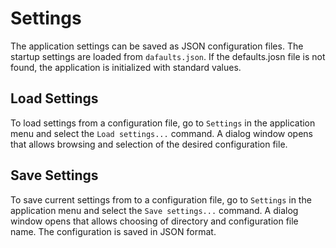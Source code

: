 # Settings

The application settings can be saved as JSON configuration files.  The startup settings are loaded from `dafaults.json`.  If the defaults.josn file is not found, the application is initialized with standard values.

## Load Settings

To load settings from a configuration file, go to `Settings` in the application menu and select the `Load settings...` command.  A dialog window opens that allows browsing and selection of the desired configuration file.

## Save Settings

To save current settings from to a configuration file, go to `Settings` in the application menu and select the `Save settings...` command.  A dialog window opens that allows choosing of directory and configuration file name.  The configuration is saved in JSON format.
